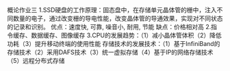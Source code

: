 概论作业三
1.SSD硬盘的工作原理：固态盘中，在存储单元晶体管的栅中，注入不同数量的电子，通过改变栅的导电性能，改变晶体管的导通效果，实现对不同状态的记录和识别。
优点：速度快, 可靠, 噪音小, 耐用, 节能
缺点：价格相对高
2.指令缓存、数据缓存、图像缓存
3.CPU的发展趋势：（1）减小晶体管体积（2）降低功耗（3）提升移动终端的使用性能
存储技术的发展技术：（1）基于InfiniBand的存储技术（2）采用DAFS技术（3）统一虚拟存储（4）基于IP的网络存储技术（5）远程分布式存储